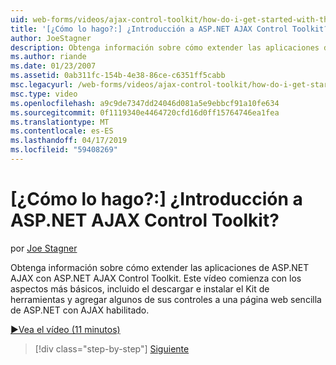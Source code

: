 ```yaml
---
uid: web-forms/videos/ajax-control-toolkit/how-do-i-get-started-with-the-aspnet-ajax-control-toolkit
title: '[¿Cómo lo hago?:] ¿Introducción a ASP.NET AJAX Control Toolkit? | Microsoft Docs'
author: JoeStagner
description: Obtenga información sobre cómo extender las aplicaciones de ASP.NET AJAX con ASP.NET AJAX Control Toolkit. Este vídeo comienza con los aspectos más básicos, incluida la descarga y...
ms.author: riande
ms.date: 01/23/2007
ms.assetid: 0ab311fc-154b-4e38-86ce-c6351ff5cabb
msc.legacyurl: /web-forms/videos/ajax-control-toolkit/how-do-i-get-started-with-the-aspnet-ajax-control-toolkit
msc.type: video
ms.openlocfilehash: a9c9de7347dd24046d081a5e9ebbcf91a10fe634
ms.sourcegitcommit: 0f1119340e4464720cfd16d0ff15764746ea1fea
ms.translationtype: MT
ms.contentlocale: es-ES
ms.lasthandoff: 04/17/2019
ms.locfileid: "59408269"
---
```

# <a name="how-do-i-get-started-with-the-aspnet-ajax-control-toolkit"></a>[¿Cómo lo hago?:] ¿Introducción a ASP.NET AJAX Control Toolkit?

por [Joe Stagner](https://github.com/JoeStagner)

Obtenga información sobre cómo extender las aplicaciones de ASP.NET AJAX con ASP.NET AJAX Control Toolkit. Este vídeo comienza con los aspectos más básicos, incluido el descargar e instalar el Kit de herramientas y agregar algunos de sus controles a una página web sencilla de ASP.NET con AJAX habilitado.

[&#9654;Vea el vídeo (11 minutos)](https://channel9.msdn.com/Blogs/ASP-NET-Site-Videos/how-do-i-get-started-with-the-aspnet-ajax-control-toolkit)

> [!div class="step-by-step"]
> [Siguiente](how-do-i-use-the-aspnet-ajax-cascadingdropdown-control-extender.md)
